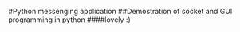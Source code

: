 #Python messenging application
##Demostration of socket and GUI programming in python
####lovely :)

